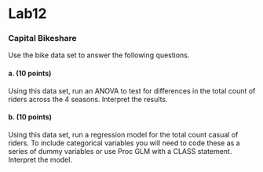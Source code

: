 # Lab12

### Capital Bikeshare 
Use the bike data set to answer the following questions.

#### a. (10 points)
Using this data set, run an ANOVA to test for differences in the total count of riders across the 4 seasons. Interpret the results.

#### b. (10 points)
Using this data set, run a regression model for the total count casual of riders. To include categorical variables you will need to code these as a series of dummy variables or use Proc GLM with a CLASS statement.  Interpret the model.
